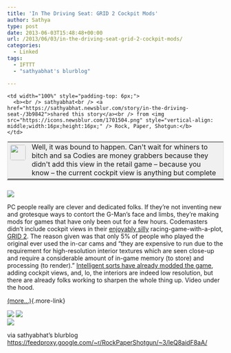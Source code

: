 ```yaml
---
title: 'In The Driving Seat: GRID 2 Cockpit Mods'
author: Sathya
type: post
date: 2013-06-03T15:48:48+00:00
url: /2013/06/03/in-the-driving-seat-grid-2-cockpit-mods/
categories:
  - Linked
tags:
  - IFTTT
  - "sathyabhat's blurblog"

---
```

<table style="border: 1px solid #E0E0E0; margin: 0; padding: 0; background-color: #F0F0F0" valign="top" align="left" cellpadding="0" width="100%">
  <tr>
    <td rowspan="2" style="padding: 6px;width: 36px;white-space:nowrap"  valign="top">
      <img src="https://www.gravatar.com/avatar/1375f202e61682cc4963295f4b0430dc" style="width: 36px; height: 36px; border-radius: 4px;" />
    </td>
    
    <td width="100%" style="padding-top: 6px;">
      <b><br /> sathyabhat<br /> <a href="https://sathyabhat.newsblur.com/story/in-the-driving-seat-/3b9842">shared this story</a><br /> from <img src="https://icons.newsblur.com/1701504.png" style="vertical-align: middle;width:16px;height:16px;" /> Rock, Paper, Shotgun:</b>
    </td>
  </tr>
  
  <tr>
    <td>
      Well, it was bound to happen. Can't wait for whiners to bitch and sa Codies are money grabbers because they didn't add this view in the retail game &#8211; because you know &#8211; the current cockpit view is anything but complete
    </td>
  </tr>
</table>

<hr style="clear: both; margin: 0 0 24px;" />

![][1]

PC people really are clever and dedicated folks. If they&#8217;re not inventing new and grotesque ways to contort the G-Man&#8217;s face and limbs, they&#8217;re making mods for games that have only been out for a few hours. Codemasters didn&#8217;t include cockpit views in their [enjoyably silly][2] racing-game-with-a-plot, [GRID 2][3]. The reason given was that only 5% of people who played the original ever used the in-car cams and &#8220;they are expensive to run due to the requirement for high-resolution interior textures which are seen close-up and require a considerable amount of in-game memory (to store) and processing (to render).&#8221; [Intelligent sorts have already modded the game][4], adding cockpit views, and, lo, the interiors are indeed low resolution, but there are already folks working to sharpen the whole thing up. Video under the hood.

[(more&#8230;)][5]{.more-link}

<div class="feedflare">
  <a href="https://feeds.feedburner.com/~ff/RockPaperShotgun?a=leQ8aidF8aA:QhGx--XhCvc:nQ_hWtDbxek"><img border="0" src="https://feeds.feedburner.com/~ff/RockPaperShotgun?d=nQ_hWtDbxek" /></a> <a href="https://feeds.feedburner.com/~ff/RockPaperShotgun?a=leQ8aidF8aA:QhGx--XhCvc:yIl2AUoC8zA"><img border="0" src="https://feeds.feedburner.com/~ff/RockPaperShotgun?d=yIl2AUoC8zA" /></a>
</div>

<img  src="https://feeds.feedburner.com/~r/RockPaperShotgun/~4/leQ8aidF8aA"  />

via sathyabhat&#8217;s blurblog https://feedproxy.google.com/~r/RockPaperShotgun/~3/leQ8aidF8aA/

 [1]: https://www.rockpapershotgun.com/images/13/jun/gridcockpit.jpg
 [2]: https://www.rockpapershotgun.com/2013/05/29/wot-i-think-grid-2/
 [3]: https://www.gridgame.com/en-gb
 [4]: https://www.racedepartment.com/forum/threads/work-in-progress.69759/
 [5]: https://www.rockpapershotgun.com/2013/06/03/in-the-driving-seat-grid-2-cockpit-mods/#more-155337
